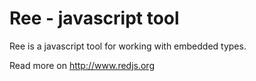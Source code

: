 # Ree - javascript tool

Ree is a javascript tool for working with embedded types.

Read more on http://www.redjs.org